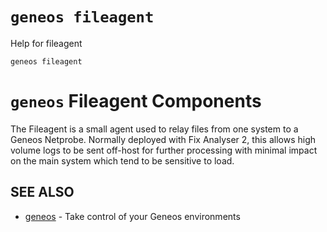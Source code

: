 # `geneos fileagent`

Help for fileagent

```text
geneos fileagent
```

# `geneos` Fileagent Components

The Fileagent is a small agent used to relay files from one system to a
Geneos Netprobe. Normally deployed with Fix Analyser 2, this allows high
volume logs to be sent off-host for further processing with minimal
impact on the main system which tend to be sensitive to load.

## SEE ALSO

* [geneos](geneos.md)	 - Take control of your Geneos environments
